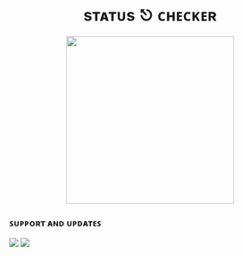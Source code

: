 <h1 align= center>sᴛᴀᴛᴜs ⎋ ᴄʜᴇᴄᴋᴇʀ</h1>

<p align="center"><a href="https://t.me/TheBotsUpdate"><img src="https://te.legra.ph/file/c85fd5767cb3fbe3f1bb5.jpg" width="300"></a></p>
<p align="center">

### ꜱᴜᴘᴘᴏʀᴛ ᴀɴᴅ ᴜᴘᴅᴀᴛᴇꜱ
<a href="https://t.me/Friends_Forever_581"><img src="https://img.shields.io/badge/Join-Group%20Support-black.svg?style=for-the-badge&logo=Telegram"></a> <a href="https://t.me/TheBotUpdate"><img src="https://img.shields.io/badge/Join-Updates%20Channel-black.svg?style=for-the-badge&logo=Telegram"></a>



